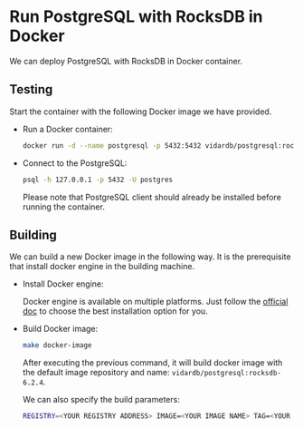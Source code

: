 # Run PostgreSQL with RocksDB in Docker

We can deploy PostgreSQL with RocksDB in Docker container.

## Testing

Start the container with the following Docker image we have provided.

- Run a Docker container:

    ```sh
    docker run -d --name postgresql -p 5432:5432 vidardb/postgresql:rocksdb-6.2.4
    ```

- Connect to the PostgreSQL:

    ```sh
    psql -h 127.0.0.1 -p 5432 -U postgres
    ```

    Please note that PostgreSQL client should already be installed before running the container.

## Building

We can build a new Docker image in the following way. It is the prerequisite that install docker engine in the building machine.

- Install Docker engine:

    Docker engine is available on multiple platforms. Just follow the [official doc](https://docs.docker.com/install/#supported-platforms) to choose the best installation option for you.

- Build Docker image:

    ```sh
    make docker-image
    ```

    After executing the previous command, it will build docker image with the default image repository and name: `vidardb/postgresql:rocksdb-6.2.4`.

    We can also specify the build parameters:

    ```sh
    REGISTRY=<YOUR REGISTRY ADDRESS> IMAGE=<YOUR IMAGE NAME> TAG=<YOUR IMAGE TAG> make docker-image 
    ```
